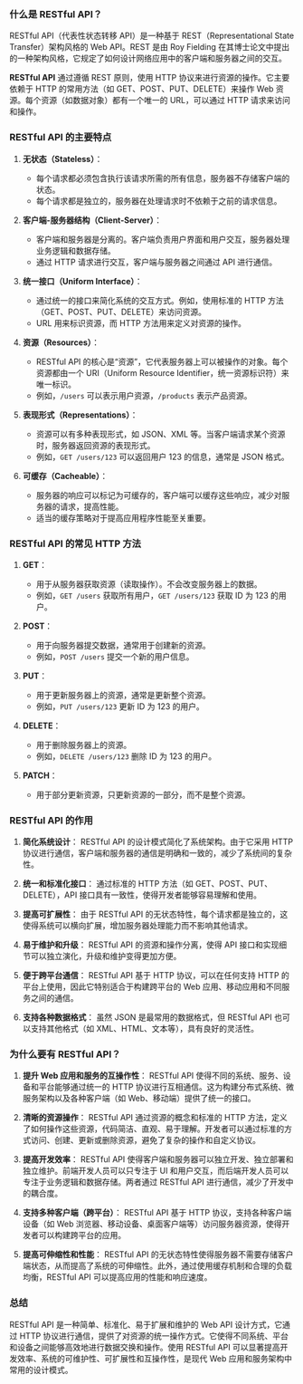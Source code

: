 ### 什么是 RESTful API？

RESTful API（代表性状态转移 API）是一种基于 REST（Representational State Transfer）架构风格的 Web API。REST 是由 Roy Fielding 在其博士论文中提出的一种架构风格，它规定了如何设计网络应用中的客户端和服务器之间的交互。

**RESTful API** 通过遵循 REST 原则，使用 HTTP 协议来进行资源的操作。它主要依赖于 HTTP 的常用方法（如 GET、POST、PUT、DELETE）来操作 Web 资源。每个资源（如数据对象）都有一个唯一的 URL，可以通过 HTTP 请求来访问和操作。

### RESTful API 的主要特点

1. **无状态（Stateless）**：
   - 每个请求都必须包含执行该请求所需的所有信息，服务器不存储客户端的状态。
   - 每个请求都是独立的，服务器在处理请求时不依赖于之前的请求信息。

2. **客户端-服务器结构（Client-Server）**：
   - 客户端和服务器是分离的。客户端负责用户界面和用户交互，服务器处理业务逻辑和数据存储。
   - 通过 HTTP 请求进行交互，客户端与服务器之间通过 API 进行通信。

3. **统一接口（Uniform Interface）**：
   - 通过统一的接口来简化系统的交互方式。例如，使用标准的 HTTP 方法（GET、POST、PUT、DELETE）来访问资源。
   - URL 用来标识资源，而 HTTP 方法用来定义对资源的操作。

4. **资源（Resources）**：
   - RESTful API 的核心是“资源”，它代表服务器上可以被操作的对象。每个资源都由一个 URI（Uniform Resource Identifier，统一资源标识符）来唯一标识。
   - 例如，`/users` 可以表示用户资源，`/products` 表示产品资源。

5. **表现形式（Representations）**：
   - 资源可以有多种表现形式，如 JSON、XML 等。当客户端请求某个资源时，服务器返回资源的表现形式。
   - 例如，`GET /users/123` 可以返回用户 123 的信息，通常是 JSON 格式。

6. **可缓存（Cacheable）**：
   - 服务器的响应可以标记为可缓存的，客户端可以缓存这些响应，减少对服务器的请求，提高性能。
   - 适当的缓存策略对于提高应用程序性能至关重要。

### RESTful API 的常见 HTTP 方法

1. **GET**：
   - 用于从服务器获取资源（读取操作）。不会改变服务器上的数据。
   - 例如，`GET /users` 获取所有用户，`GET /users/123` 获取 ID 为 123 的用户。

2. **POST**：
   - 用于向服务器提交数据，通常用于创建新的资源。
   - 例如，`POST /users` 提交一个新的用户信息。

3. **PUT**：
   - 用于更新服务器上的资源，通常是更新整个资源。
   - 例如，`PUT /users/123` 更新 ID 为 123 的用户。

4. **DELETE**：
   - 用于删除服务器上的资源。
   - 例如，`DELETE /users/123` 删除 ID 为 123 的用户。

5. **PATCH**：
   - 用于部分更新资源，只更新资源的一部分，而不是整个资源。

### RESTful API 的作用

1. **简化系统设计**：
   RESTful API 的设计模式简化了系统架构。由于它采用 HTTP 协议进行通信，客户端和服务器的通信是明确和一致的，减少了系统间的复杂性。

2. **统一和标准化接口**：
   通过标准的 HTTP 方法（如 GET、POST、PUT、DELETE），API 接口具有一致性，使得开发者能够容易理解和使用。

3. **提高可扩展性**：
   由于 RESTful API 的无状态特性，每个请求都是独立的，这使得系统可以横向扩展，增加服务器处理能力而不影响其他请求。

4. **易于维护和升级**：
   RESTful API 的资源和操作分离，使得 API 接口和实现细节可以独立演化，升级和维护变得更加方便。

5. **便于跨平台通信**：
   RESTful API 基于 HTTP 协议，可以在任何支持 HTTP 的平台上使用，因此它特别适合于构建跨平台的 Web 应用、移动应用和不同服务之间的通信。

6. **支持各种数据格式**：
   虽然 JSON 是最常用的数据格式，但 RESTful API 也可以支持其他格式（如 XML、HTML、文本等），具有良好的灵活性。

### 为什么要有 RESTful API？

1. **提升 Web 应用和服务的互操作性**：
   RESTful API 使得不同的系统、服务、设备和平台能够通过统一的 HTTP 协议进行互相通信。这为构建分布式系统、微服务架构以及各种客户端（如 Web、移动端）提供了统一的接口。

2. **清晰的资源操作**：
   RESTful API 通过资源的概念和标准的 HTTP 方法，定义了如何操作这些资源，代码简洁、直观、易于理解。开发者可以通过标准的方式访问、创建、更新或删除资源，避免了复杂的操作和自定义协议。

3. **提高开发效率**：
   RESTful API 使得客户端和服务器可以独立开发、独立部署和独立维护。前端开发人员可以只专注于 UI 和用户交互，而后端开发人员可以专注于业务逻辑和数据存储。两者通过 RESTful API 进行通信，减少了开发中的耦合度。

4. **支持多种客户端（跨平台）**：
   RESTful API 基于 HTTP 协议，支持各种客户端设备（如 Web 浏览器、移动设备、桌面客户端等）访问服务器资源，使得开发者可以构建跨平台的应用。

5. **提高可伸缩性和性能**：
   RESTful API 的无状态特性使得服务器不需要存储客户端状态，从而提高了系统的可伸缩性。此外，通过使用缓存机制和合理的负载均衡，RESTful API 可以提高应用的性能和响应速度。

### 总结

RESTful API 是一种简单、标准化、易于扩展和维护的 Web API 设计方式，它通过 HTTP 协议进行通信，提供了对资源的统一操作方式。它使得不同系统、平台和设备之间能够高效地进行数据交换和操作。使用 RESTful API 可以显著提高开发效率、系统的可维护性、可扩展性和互操作性，是现代 Web 应用和服务架构中常用的设计模式。
